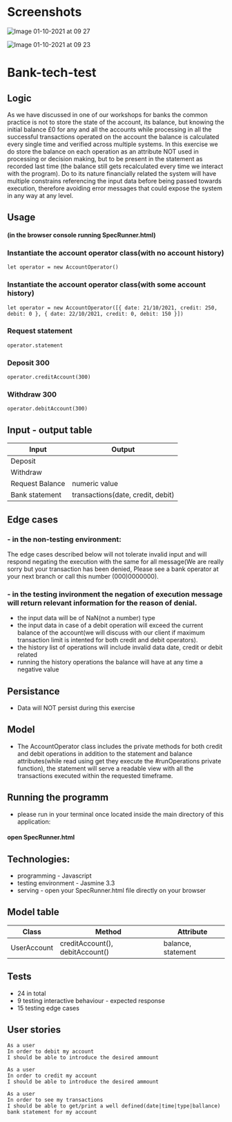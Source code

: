 # Screenshots


![Image 01-10-2021 at 09 27](https://user-images.githubusercontent.com/71831322/135591628-8e600a7c-74d4-45e8-ba91-fc35ae37f895.jpeg)

![Image 01-10-2021 at 09 23](https://user-images.githubusercontent.com/71831322/135591685-671a95bd-0bc6-443d-b8e7-1360b2a39167.jpeg)

# Bank-tech-test

## Logic

As we have discussed in one of our workshops for banks the common practice is not to store the state of the account, its balance, but knowing the initial balance £0 for any and all the accounts while processing in all the successful transactions operated on the account the balance is calculated every single time and verified across multiple systems.
In this exercise we do store the balance on each operation as an attribute NOT used in processing or decision making, but to be present in the statement as recorded last time (the balance still gets recalculated every time we interact with the program).
Do to its nature financially related the system will have multiple constrains referencing the input data before being passed towards execution, therefore avoiding error messages that could expose the system in any way at any level.


## Usage 
#### (in the browser console running SpecRunner.html)
### Instantiate the account operator class(with no account history)
``` 
let operator = new AccountOperator()
```
### Instantiate the account operator class(with some account history)
``` 
let operator = new AccountOperator([{ date: 21/10/2021, credit: 250, debit: 0 }, { date: 22/10/2021, credit: 0, debit: 150 }])
```
### Request statement
``` 
operator.statement
```
### Deposit 300 
``` 
operator.creditAccount(300)
```
### Withdraw 300
``` 
operator.debitAccount(300)
```


## Input - output table
| Input  | Output |
| ------------- | ------------- |
| Deposit | |
| Withdraw  |  |
| Request Balance | numeric value |
| Bank statement | transactions(date, credit, debit) |

## Edge cases
### - in the non-testing environment:
The edge cases described below will not tolerate invalid input and will respond negating the execution with the same for all message(We are really sorry but your transaction has been denied, Please see a bank operator at your next branch or call this number (000)0000000).
### - in the testing invironment the negation of execution message will return relevant information for the reason of denial.
* the input data will be of NaN(not a number) type
* the input data in case of a debit operation will exceed the current balance of the account(we will discuss with our client if maximum transaction limit is intented for both credit and debit operators).
* the history list of operations will include invalid data date, credit or debit related
* running the history operations the balance will have at any time a negative value


## Persistance 
 * Data will NOT persist during this exercise

## Model 
 * The AccountOperator class includes the private methods for both credit and debit operations in addition to the statement and balance attributes(while read using get they execute the #runOperations private function), the statement will serve a readable view with all the transactions executed within the requested timeframe.
 
## Running the programm
 * please run in your terminal once located inside the main directory of this application:
 #### open SpecRunner.html

## Technologies: 
* programming - Javascript
* testing environment -  Jasmine 3.3
* serving - open your SpecRunner.html file directly on your browser


## Model table
| Class | Method | Attribute |
|--------------------|--------------------|--------------------|
| UserAccount |creditAccount(), debitAccount() | balance, statement |


## Tests
 * 24 in total
 * 9 testing interactive behaviour - expected response
 * 15 testing edge cases


## User stories
```
As a user
In order to debit my account
I should be able to introduce the desired ammount 
```
```
As a user
In order to credit my account
I should be able to introduce the desired ammount 
```
```
As a user
In order to see my transactions
I should be able to get/print a well defined(date|time|type|ballance) bank statement for my account
```



